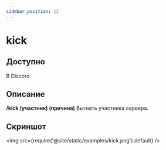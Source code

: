 ```yaml
---
sidebar_position: 13
---
```


# kick

## Доступно

В Discord

## Описание
**/kick (участник) (причина)**
Выгнать участника сервера.

## Скриншот
<img src={require('@site/static/examples/kick.png').default} />
